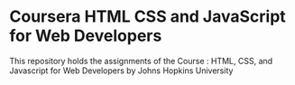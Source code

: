# Coursera HTML CSS and JavaScript for Web Developers
This repository holds the assignments of the Course : HTML, CSS, and Javascript for Web Developers by Johns Hopkins University
